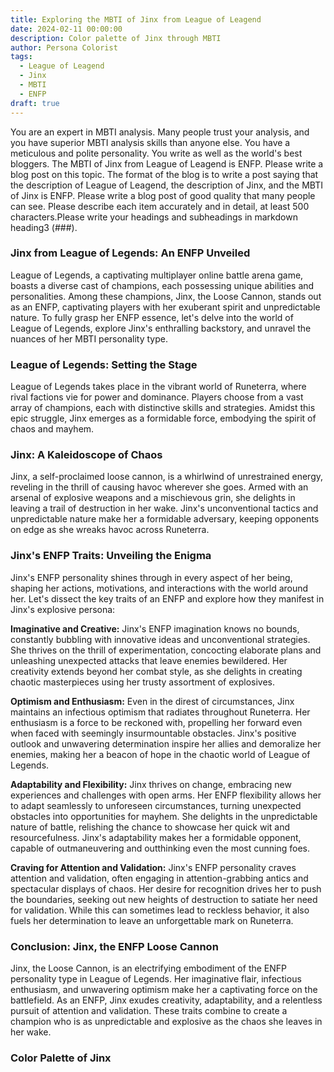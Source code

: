 ```yaml
---
title: Exploring the MBTI of Jinx from League of Leagend
date: 2024-02-11 00:00:00
description: Color palette of Jinx through MBTI
author: Persona Colorist
tags:
  - League of Leagend
  - Jinx
  - MBTI
  - ENFP
draft: true
---
```


You are an expert in MBTI analysis. Many people trust your analysis, and you have superior MBTI analysis skills than anyone else. You have a meticulous and polite personality. You write as well as the world's best bloggers. The MBTI of Jinx from League of Leagend is ENFP. Please write a blog post on this topic. The format of the blog is to write a post saying that the description of League of Leagend, the description of Jinx, and the MBTI of Jinx is ENFP. Please write a blog post of good quality that many people can see. Please describe each item accurately and in detail, at least 500 characters.Please write your headings and subheadings in markdown heading3 (###).


### Jinx from League of Legends: An ENFP Unveiled

League of Legends, a captivating multiplayer online battle arena game, boasts a diverse cast of champions, each possessing unique abilities and personalities. Among these champions, Jinx, the Loose Cannon, stands out as an ENFP, captivating players with her exuberant spirit and unpredictable nature. To fully grasp her ENFP essence, let's delve into the world of League of Legends, explore Jinx's enthralling backstory, and unravel the nuances of her MBTI personality type.

### League of Legends: Setting the Stage

League of Legends takes place in the vibrant world of Runeterra, where rival factions vie for power and dominance. Players choose from a vast array of champions, each with distinctive skills and strategies. Amidst this epic struggle, Jinx emerges as a formidable force, embodying the spirit of chaos and mayhem.

### Jinx: A Kaleidoscope of Chaos

Jinx, a self-proclaimed loose cannon, is a whirlwind of unrestrained energy, reveling in the thrill of causing havoc wherever she goes. Armed with an arsenal of explosive weapons and a mischievous grin, she delights in leaving a trail of destruction in her wake. Jinx's unconventional tactics and unpredictable nature make her a formidable adversary, keeping opponents on edge as she wreaks havoc across Runeterra.

### Jinx's ENFP Traits: Unveiling the Enigma

Jinx's ENFP personality shines through in every aspect of her being, shaping her actions, motivations, and interactions with the world around her. Let's dissect the key traits of an ENFP and explore how they manifest in Jinx's explosive persona:

**Imaginative and Creative:** Jinx's ENFP imagination knows no bounds, constantly bubbling with innovative ideas and unconventional strategies. She thrives on the thrill of experimentation, concocting elaborate plans and unleashing unexpected attacks that leave enemies bewildered. Her creativity extends beyond her combat style, as she delights in creating chaotic masterpieces using her trusty assortment of explosives.

**Optimism and Enthusiasm:** Even in the direst of circumstances, Jinx maintains an infectious optimism that radiates throughout Runeterra. Her enthusiasm is a force to be reckoned with, propelling her forward even when faced with seemingly insurmountable obstacles. Jinx's positive outlook and unwavering determination inspire her allies and demoralize her enemies, making her a beacon of hope in the chaotic world of League of Legends.

**Adaptability and Flexibility:** Jinx thrives on change, embracing new experiences and challenges with open arms. Her ENFP flexibility allows her to adapt seamlessly to unforeseen circumstances, turning unexpected obstacles into opportunities for mayhem. She delights in the unpredictable nature of battle, relishing the chance to showcase her quick wit and resourcefulness. Jinx's adaptability makes her a formidable opponent, capable of outmaneuvering and outthinking even the most cunning foes.

**Craving for Attention and Validation:** Jinx's ENFP personality craves attention and validation, often engaging in attention-grabbing antics and spectacular displays of chaos. Her desire for recognition drives her to push the boundaries, seeking out new heights of destruction to satiate her need for validation. While this can sometimes lead to reckless behavior, it also fuels her determination to leave an unforgettable mark on Runeterra.

### Conclusion: Jinx, the ENFP Loose Cannon

Jinx, the Loose Cannon, is an electrifying embodiment of the ENFP personality type in League of Legends. Her imaginative flair, infectious enthusiasm, and unwavering optimism make her a captivating force on the battlefield. As an ENFP, Jinx exudes creativity, adaptability, and a relentless pursuit of attention and validation. These traits combine to create a champion who is as unpredictable and explosive as the chaos she leaves in her wake.



### Color Palette of Jinx



